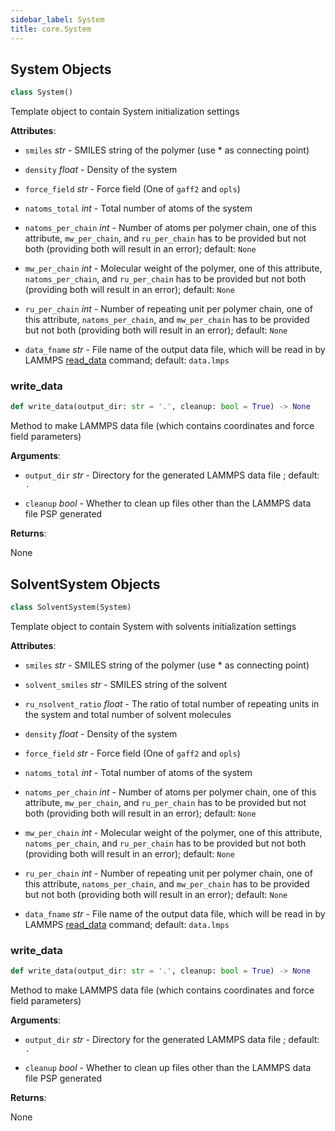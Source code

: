 ```yaml
---
sidebar_label: System
title: core.System
---
```


## System Objects

```python
class System()
```

Template object to contain System initialization settings

**Attributes**:

- `smiles` _str_ - SMILES string of the polymer (use * as connecting point)
  
- `density` _float_ - Density of the system
  
- `force_field` _str_ - Force field (One of `gaff2` and `opls`)
  
- `natoms_total` _int_ - Total number of atoms of the system
  
- `natoms_per_chain` _int_ - Number of atoms per polymer chain, one of this
  attribute, `mw_per_chain`, and `ru_per_chain`
  has to be provided but not both (providing both
  will result in an error); default: `None`
  
- `mw_per_chain` _int_ - Molecular weight of the polymer, one of this
  attribute, `natoms_per_chain`, and `ru_per_chain`
  has to be provided but not both (providing both
  will result in an error); default: `None`
  
- `ru_per_chain` _int_ - Number of repeating unit per polymer chain, one of
  this attribute, `natoms_per_chain`, and
  `mw_per_chain` has to be provided but not both
  (providing both will result in an error); default:
  `None`
  
- `data_fname` _str_ - File name of the output data file, which will be read in by
  LAMMPS [read_data](https://docs.lammps.org/read_data.html)
  command; default: `data.lmps`

### write\_data

```python
def write_data(output_dir: str = '.', cleanup: bool = True) -> None
```

Method to make LAMMPS data file (which contains coordinates and force
field parameters)

**Arguments**:

- `output_dir` _str_ - Directory for the generated LAMMPS data file
  ; default: `.`
  
- `cleanup` _bool_ - Whether to clean up files other than the LAMMPS data
  file PSP generated
  

**Returns**:

  None

## SolventSystem Objects

```python
class SolventSystem(System)
```

Template object to contain System with solvents initialization settings

**Attributes**:

- `smiles` _str_ - SMILES string of the polymer (use * as connecting point)
  
- `solvent_smiles` _str_ - SMILES string of the solvent
  
- `ru_nsolvent_ratio` _float_ - The ratio of total number of repeating units
  in the system and total number of solvent
  molecules
  
- `density` _float_ - Density of the system
  
- `force_field` _str_ - Force field (One of `gaff2` and `opls`)
  
- `natoms_total` _int_ - Total number of atoms of the system
  
- `natoms_per_chain` _int_ - Number of atoms per polymer chain, one of this
  attribute, `mw_per_chain`, and `ru_per_chain`
  has to be provided but not both (providing both
  will result in an error); default: `None`
  
- `mw_per_chain` _int_ - Molecular weight of the polymer, one of this
  attribute, `natoms_per_chain`, and `ru_per_chain`
  has to be provided but not both (providing both
  will result in an error); default: `None`
  
- `ru_per_chain` _int_ - Number of repeating unit per polymer chain, one of
  this attribute, `natoms_per_chain`, and
  `mw_per_chain` has to be provided but not both
  (providing both will result in an error); default:
  `None`
  
- `data_fname` _str_ - File name of the output data file, which will be read in by
  LAMMPS [read_data](https://docs.lammps.org/read_data.html)
  command; default: `data.lmps`

### write\_data

```python
def write_data(output_dir: str = '.', cleanup: bool = True) -> None
```

Method to make LAMMPS data file (which contains coordinates and force
field parameters)

**Arguments**:

- `output_dir` _str_ - Directory for the generated LAMMPS data file
  ; default: `.`
  
- `cleanup` _bool_ - Whether to clean up files other than the LAMMPS data
  file PSP generated
  

**Returns**:

  None

